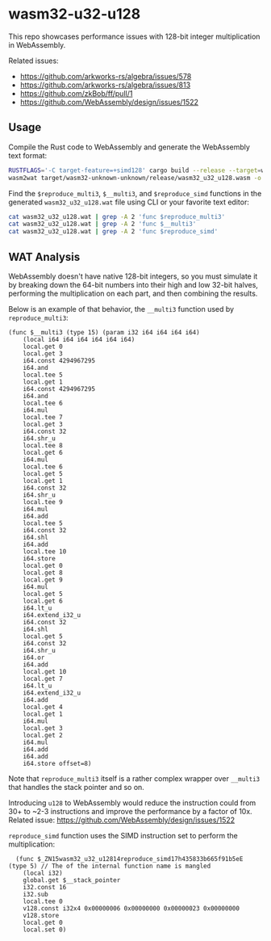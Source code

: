 # wasm32-u32-u128

This repo showcases performance issues with 128-bit integer multiplication in WebAssembly.

Related issues:
- https://github.com/arkworks-rs/algebra/issues/578
- https://github.com/arkworks-rs/algebra/issues/813
- https://github.com/zkBob/ff/pull/1
- https://github.com/WebAssembly/design/issues/1522

## Usage

Compile the Rust code to WebAssembly and generate the WebAssembly text format:

```bash
RUSTFLAGS='-C target-feature=+simd128' cargo build --release --target=wasm32-unknown-unknown
wasm2wat target/wasm32-unknown-unknown/release/wasm32_u32_u128.wasm -o wasm32_u32_u128.wat
```

Find the `$reproduce_multi3`, `$__multi3`, and `$reproduce_simd` functions in the generated `wasm32_u32_u128.wat` file
using CLI or your favorite text editor:

```bash
cat wasm32_u32_u128.wat | grep -A 2 'func $reproduce_multi3'
cat wasm32_u32_u128.wat | grep -A 2 'func $__multi3'
cat wasm32_u32_u128.wat | grep -A 2 'func $reproduce_simd'
```

## WAT Analysis

WebAssembly doesn't have native 128-bit integers, so you must simulate it by breaking down the 64-bit numbers into their
high and low 32-bit halves, performing the multiplication on each part, and then combining the results.

Below is an example of that behavior, the `__multi3` function used by `reproduce_multi3`:

```
(func $__multi3 (type 15) (param i32 i64 i64 i64 i64)
    (local i64 i64 i64 i64 i64 i64)
    local.get 0
    local.get 3
    i64.const 4294967295
    i64.and
    local.tee 5
    local.get 1
    i64.const 4294967295
    i64.and
    local.tee 6
    i64.mul
    local.tee 7
    local.get 3
    i64.const 32
    i64.shr_u
    local.tee 8
    local.get 6
    i64.mul
    local.tee 6
    local.get 5
    local.get 1
    i64.const 32
    i64.shr_u
    local.tee 9
    i64.mul
    i64.add
    local.tee 5
    i64.const 32
    i64.shl
    i64.add
    local.tee 10
    i64.store
    local.get 0
    local.get 8
    local.get 9
    i64.mul
    local.get 5
    local.get 6
    i64.lt_u
    i64.extend_i32_u
    i64.const 32
    i64.shl
    local.get 5
    i64.const 32
    i64.shr_u
    i64.or
    i64.add
    local.get 10
    local.get 7
    i64.lt_u
    i64.extend_i32_u
    i64.add
    local.get 4
    local.get 1
    i64.mul
    local.get 3
    local.get 2
    i64.mul
    i64.add
    i64.add
    i64.store offset=8)
```

Note that `reproduce_multi3` itself is a rather complex wrapper over `__multi3` that handles the stack pointer and so
on.

Introducing `u128` to WebAssembly would reduce the instruction could from 30+ to ~2-3 instructions and improve the
performance by a factor of 10x. Related issue: https://github.com/WebAssembly/design/issues/1522

`reproduce_simd` function uses the SIMD instruction set to perform the multiplication:

```
  (func $_ZN15wasm32_u32_u12814reproduce_simd17h435833b665f91b5eE (type 5) // The of the internal function name is mangled
    (local i32)
    global.get $__stack_pointer
    i32.const 16
    i32.sub
    local.tee 0
    v128.const i32x4 0x00000006 0x00000000 0x00000023 0x00000000
    v128.store
    local.get 0
    local.set 0)
```